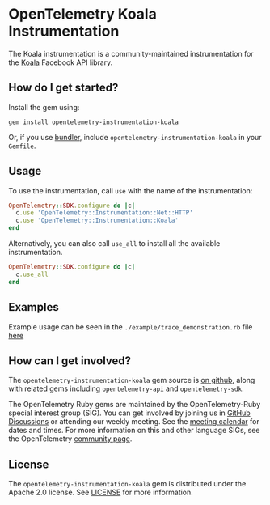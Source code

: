# OpenTelemetry Koala Instrumentation

The Koala instrumentation is a community-maintained instrumentation for the [Koala][koala-home] Facebook API library.

## How do I get started?

Install the gem using:

```
gem install opentelemetry-instrumentation-koala
```

Or, if you use [bundler][bundler-home], include `opentelemetry-instrumentation-koala` in your `Gemfile`.

## Usage

To use the instrumentation, call `use` with the name of the instrumentation:

```ruby
OpenTelemetry::SDK.configure do |c|
  c.use 'OpenTelemetry::Instrumentation::Net::HTTP'
  c.use 'OpenTelemetry::Instrumentation::Koala'
end
```

Alternatively, you can also call `use_all` to install all the available instrumentation.

```ruby
OpenTelemetry::SDK.configure do |c|
  c.use_all
end
```

## Examples

Example usage can be seen in the `./example/trace_demonstration.rb` file [here](https://github.com/open-telemetry/opentelemetry-ruby-contrib/blob/main/instrumentation/koala/example/trace_demonstration.rb)

## How can I get involved?

The `opentelemetry-instrumentation-koala` gem source is [on github][repo-github], along with related gems including `opentelemetry-api` and `opentelemetry-sdk`.

The OpenTelemetry Ruby gems are maintained by the OpenTelemetry-Ruby special interest group (SIG). You can get involved by joining us in [GitHub Discussions][discussions-url] or attending our weekly meeting. See the [meeting calendar][community-meetings] for dates and times. For more information on this and other language SIGs, see the OpenTelemetry [community page][ruby-sig].

## License

The `opentelemetry-instrumentation-koala` gem is distributed under the Apache 2.0 license. See [LICENSE][license-github] for more information.

[koala-home]: https://github.com/arsduo/koala
[bundler-home]: https://bundler.io
[repo-github]: https://github.com/open-telemetry/opentelemetry-ruby
[license-github]: https://github.com/open-telemetry/opentelemetry-ruby-contrib/blob/main/master/LICENSE
[ruby-sig]: https://github.com/open-telemetry/community#ruby-sig
[community-meetings]: https://github.com/open-telemetry/community#community-meetings
[discussions-url]: https://github.com/open-telemetry/opentelemetry-ruby/discussions
